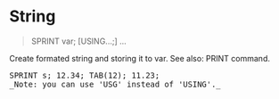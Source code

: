 # String

> SPRINT var; [USING...;] ...

Create formated string and storing it to var. See also: PRINT command.


<pre>SPRINT s; 12.34; TAB(12); 11.23;
_Note: you can use 'USG' instead of 'USING'._

